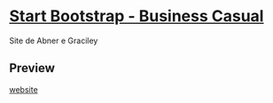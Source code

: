 # [Start Bootstrap - Business Casual](https://startbootstrap.com/template-overviews/business-casual/)

Site de Abner e Graciley

## Preview

<a href="https://abnertcj.github.io/abner-e-graciley/">website</a>
